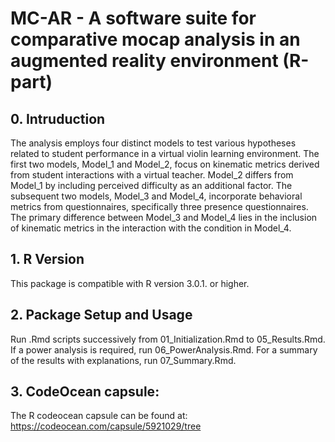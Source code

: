 # MC-AR - A software suite for comparative mocap analysis in an augmented reality environment (R-part)

## 0. Intruduction
The analysis employs four distinct models to test various hypotheses related to student performance in a virtual violin learning environment. The first two models, Model_1 and Model_2, focus on kinematic metrics derived from student interactions with a virtual teacher. Model_2 differs from Model_1 by including perceived difficulty as an additional factor.
The subsequent two models, Model_3 and Model_4, incorporate behavioral metrics from questionnaires, specifically three presence questionnaires. The primary difference between Model_3 and Model_4 lies in the inclusion of kinematic metrics in the interaction with the condition in Model_4.

## 1. R Version
This package is compatible with R version 3.0.1. or higher.

## 2. Package Setup and Usage
Run .Rmd scripts successively from 01_Initialization.Rmd to 05_Results.Rmd. If a power analysis is required, run 06_PowerAnalysis.Rmd. For a summary of the results with explanations, run 07_Summary.Rmd.

## 3. CodeOcean capsule:
The R codeocean capsule can be found at: https://codeocean.com/capsule/5921029/tree